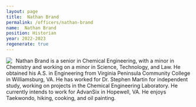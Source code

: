 ```yaml
---
layout: page
title:  Nathan Brand
permalink: /officers/nathan-brand
name:  Nathan Brand
position: Historian
year: 2022-2023
regenerate: true
---
```


<div>
<img class="headshot" style="float: left; padding-right:10px" src="{{ site.baseurl }}/uploads/headshots/nathan-brand.jpg">
</div>

Nathan Brand is a senior in Chemical Engineering, with a minor in Chemistry and working on a minor in Science, Technology, and Law. He obtained his A.S. in Engineering from Virginia Peninsula Community College in Williamsburg, VA. He has worked for Dr. Stephen Martin for independent study, working on projects in the Chemical Engineering Laboratory. He currently intends to work for AdvanSix in Hopewell, VA. He enjoys Taekwondo, hiking, cooking, and oil painting.
